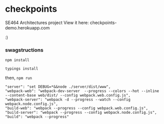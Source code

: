 # checkpoints
SE464 Architectures project
View it here: checkpoints-demo.herokuapp.com

:)


### swagstructions
`npm install`

`typings install`

then,
`npm run`
```
"server": "set DEBUG=*&&node ./server/dist/www",
"webpack-web": "webpack-dev-server  --progress --colors --hot --inline --content-base web/dist/ --config webpack.web.config.js",
"webpack-server": "webpack -d --progress --watch --config webpack.node.config.js",
"build-web": "webpack --progress --config webpack.web.config.js",
"build-server": "webpack --progress --config webpack.node.config.js",
"build": "webpack --progress"
```
